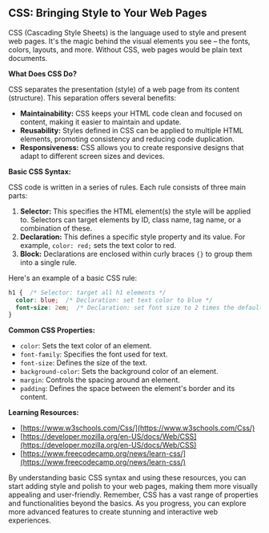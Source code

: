 ## CSS: Bringing Style to Your Web Pages

CSS (Cascading Style Sheets) is the language used to style and present web pages. It's the magic behind the visual elements you see – the fonts, colors, layouts, and more.  Without CSS, web pages would be plain text documents.

**What Does CSS Do?**

CSS separates the presentation (style) of a web page from its content (structure). This separation offers several benefits:

* **Maintainability:**  CSS keeps your HTML code clean and focused on content, making it easier to maintain and update.
* **Reusability:**  Styles defined in CSS can be applied to multiple HTML elements, promoting consistency and reducing code duplication.
* **Responsiveness:**  CSS allows you to create responsive designs that adapt to different screen sizes and devices. 

**Basic CSS Syntax:**

CSS code is written in a series of rules. Each rule consists of three main parts:

1. **Selector:**  This specifies the HTML element(s) the style will be applied to. Selectors can target elements by ID, class name, tag name, or a combination of these.
2. **Declaration:**  This defines a specific style property and its value.  For example, `color: red;` sets the text color to red.
3. **Block:**  Declarations are enclosed within curly braces `{}` to group them into a single rule.

Here's an example of a basic CSS rule:

```css
h1 {  /* Selector: target all h1 elements */
  color: blue;  /* Declaration: set text color to blue */
  font-size: 2em;  /* Declaration: set font size to 2 times the default */
}
```

**Common CSS Properties:**

* `color`: Sets the text color of an element.
* `font-family`: Specifies the font used for text.
* `font-size`: Defines the size of the text.
* `background-color`: Sets the background color of an element.
* `margin`: Controls the spacing around an element.
* `padding`: Defines the space between the element's border and its content.

**Learning Resources:**

* [https://www.w3schools.com/Css/](https://www.w3schools.com/Css/)
* [https://developer.mozilla.org/en-US/docs/Web/CSS](https://developer.mozilla.org/en-US/docs/Web/CSS)
* [https://www.freecodecamp.org/news/learn-css/](https://www.freecodecamp.org/news/learn-css/)

By understanding basic CSS syntax and using these resources, you can start adding style and polish to your web pages, making them more visually appealing and user-friendly. Remember, CSS has a vast range of properties and functionalities beyond the basics. As you progress, you can explore more advanced features to create stunning and interactive web experiences.
